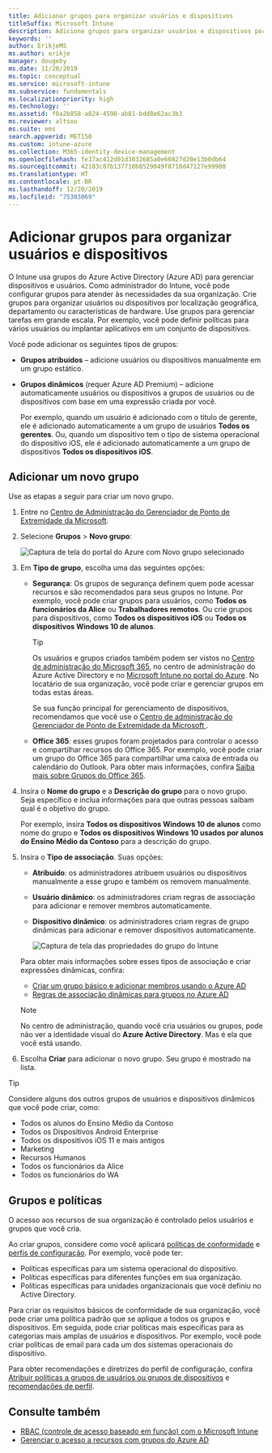 ```yaml
---
title: Adicionar grupos para organizar usuários e dispositivos
titleSuffix: Microsoft Intune
description: Adicione grupos para organizar usuários e dispositivos por particularidades de localização geográfica, departamento ou hardware.
keywords: ''
author: ErikjeMS
ms.author: erikje
manager: dougeby
ms.date: 11/20/2019
ms.topic: conceptual
ms.service: microsoft-intune
ms.subservice: fundamentals
ms.localizationpriority: high
ms.technology: ''
ms.assetid: f0a2b858-a824-4598-ab81-bdd8e62ac3b3
ms.reviewer: altsou
ms.suite: ems
search.appverid: MET150
ms.custom: intune-azure
ms.collection: M365-identity-device-management
ms.openlocfilehash: fe37ac412d01d3032685a0e66827d20e13b0db64
ms.sourcegitcommit: 42183c87b137710b8529049f8710d47127e99900
ms.translationtype: HT
ms.contentlocale: pt-BR
ms.lasthandoff: 12/20/2019
ms.locfileid: "75303069"
---
```

# <a name="add-groups-to-organize-users-and-devices"></a>Adicionar grupos para organizar usuários e dispositivos

O Intune usa grupos do Azure Active Directory (Azure AD) para gerenciar dispositivos e usuários. Como administrador do Intune, você pode configurar grupos para atender às necessidades da sua organização. Crie grupos para organizar usuários ou dispositivos por localização geográfica, departamento ou características de hardware. Use grupos para gerenciar tarefas em grande escala. Por exemplo, você pode definir políticas para vários usuários ou implantar aplicativos em um conjunto de dispositivos.

Você pode adicionar os seguintes tipos de grupos:

- **Grupos atribuídos** – adicione usuários ou dispositivos manualmente em um grupo estático. 
- **Grupos dinâmicos** (requer Azure AD Premium) – adicione automaticamente usuários ou dispositivos a grupos de usuários ou de dispositivos com base em uma expressão criada por você.

  Por exemplo, quando um usuário é adicionado com o título de gerente, ele é adicionado automaticamente a um grupo de usuários **Todos os gerentes**. Ou, quando um dispositivo tem o tipo de sistema operacional do dispositivo iOS, ele é adicionado automaticamente a um grupo de dispositivos **Todos os dispositivos iOS**.

## <a name="add-a-new-group"></a>Adicionar um novo grupo

Use as etapas a seguir para criar um novo grupo.

1. Entre no [Centro de Administração do Gerenciador de Ponto de Extremidade da Microsoft](https://go.microsoft.com/fwlink/?linkid=2109431).
2. Selecione **Grupos** > **Novo grupo**:

   ![Captura de tela do portal do Azure com Novo grupo selecionado](./media/groups-add/groups-add-new.png)

3. Em **Tipo de grupo**, escolha uma das seguintes opções:

    - **Segurança**: Os grupos de segurança definem quem pode acessar recursos e são recomendados para seus grupos no Intune. Por exemplo, você pode criar grupos para usuários, como **Todos os funcionários da Alice** ou **Trabalhadores remotos**. Ou crie grupos para dispositivos, como **Todos os dispositivos iOS** ou **Todos os dispositivos Windows 10 de alunos**.

        > [!TIP]
        > Os usuários e grupos criados também podem ser vistos no [Centro de administração do Microsoft 365](https://admin.microsoft.com), no centro de administração do Azure Active Directory e no [Microsoft Intune no portal do Azure](https://go.microsoft.com/fwlink/?linkid=2090973). No locatário de sua organização, você pode criar e gerenciar grupos em todas estas áreas.
        >
        > Se sua função principal for gerenciamento de dispositivos, recomendamos que você use o [Centro de administração do Gerenciador de Ponto de Extremidade da Microsoft ](https://go.microsoft.com/fwlink/?linkid=2109431).

    - **Office 365**: esses grupos foram projetados para controlar o acesso e compartilhar recursos do Office 365. Por exemplo, você pode criar um grupo do Office 365 para compartilhar uma caixa de entrada ou calendário do Outlook. Para obter mais informações, confira [Saiba mais sobre Grupos do Office 365](https://support.office.com/article/learn-about-office-365-groups-b565caa1-5c40-40ef-9915-60fdb2d97fa2).

4. Insira o **Nome do grupo** e a **Descrição do grupo** para o novo grupo. Seja específico e inclua informações para que outras pessoas saibam qual é o objetivo do grupo.

    Por exemplo, insira **Todos os dispositivos Windows 10 de alunos** como nome do grupo e **Todos os dispositivos Windows 10 usados por alunos do Ensino Médio da Contoso** para a descrição do grupo.

5. Insira o **Tipo de associação**. Suas opções:

    - **Atribuído**: os administradores atribuem usuários ou dispositivos manualmente a esse grupo e também os removem manualmente.
    - **Usuário dinâmico**: os administradores criam regras de associação para adicionar e remover membros automaticamente.
    - **Dispositivo dinâmico**: os administradores criam regras de grupo dinâmicas para adicionar e remover dispositivos automaticamente.

        ![Captura de tela das propriedades do grupo do Intune](./media/groups-add/groups-add-properties.png)

    Para obter mais informações sobre esses tipos de associação e criar expressões dinâmicas, confira:

    - [Criar um grupo básico e adicionar membros usando o Azure AD](https://docs.microsoft.com/azure/active-directory/fundamentals/active-directory-groups-create-azure-portal)
    - [Regras de associação dinâmicas para grupos no Azure AD](https://docs.microsoft.com/azure/active-directory/users-groups-roles/groups-dynamic-membership)

    > [!NOTE]
    > No centro de administração, quando você cria usuários ou grupos, pode não ver a identidade visual do **Azure Active Directory**. Mas é ela que você está usando.

6. Escolha **Criar** para adicionar o novo grupo. Seu grupo é mostrado na lista.

> [!TIP]
> Considere alguns dos outros grupos de usuários e dispositivos dinâmicos que você pode criar, como:
>
> - Todos os alunos do Ensino Médio da Contoso
> - Todos os Dispositivos Android Enterprise
> - Todos os dispositivos iOS 11 e mais antigos
> - Marketing
> - Recursos Humanos
> - Todos os funcionários da Alice
> - Todos os funcionários do WA

## <a name="groups-and-policies"></a>Grupos e políticas

O acesso aos recursos de sua organização é controlado pelos usuários e grupos que você cria.

Ao criar grupos, considere como você aplicará [políticas de conformidade](../protect/device-compliance-get-started.md) e [perfis de configuração](../configuration/device-profiles.md). Por exemplo, você pode ter:

- Políticas específicas para um sistema operacional do dispositivo.
- Políticas específicas para diferentes funções em sua organização.
- Políticas específicas para unidades organizacionais que você definiu no Active Directory.

Para criar os requisitos básicos de conformidade de sua organização, você pode criar uma política padrão que se aplique a todos os grupos e dispositivos. Em seguida, pode criar políticas mais específicas para as categorias mais amplas de usuários e dispositivos. Por exemplo, você pode criar políticas de email para cada um dos sistemas operacionais do dispositivo.

Para obter recomendações e diretrizes do perfil de configuração, confira [Atribuir políticas a grupos de usuários ou grupos de dispositivos](../configuration/device-profile-assign.md#user-groups-vs-device-groups) e [recomendações de perfil](../configuration/device-profile-create.md#recommendations).

## <a name="see-also"></a>Consulte também

- [RBAC (controle de acesso baseado em função) com o Microsoft Intune](role-based-access-control.md)
- [Gerenciar o acesso a recursos com grupos do Azure AD](https://docs.microsoft.com/azure/active-directory/active-directory-manage-groups)

